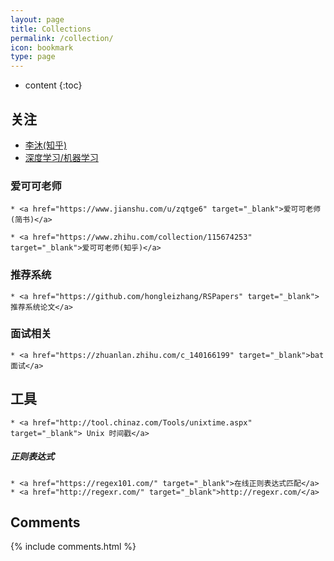 ```yaml
---
layout: page
title: Collections
permalink: /collection/
icon: bookmark
type: page
---
```


* content
{:toc}

## 关注
* <a href="https://www.zhihu.com/people/mli65/posts" target="_blank"> 李沐(知乎)</a>
* <a href="https://zhuanlan.zhihu.com/JeemyJohn" target="_blank"> 深度学习/机器学习</a>

### 爱可可老师
    * <a href="https://www.jianshu.com/u/zqtge6" target="_blank">爱可可老师(简书)</a>  

    * <a href="https://www.zhihu.com/collection/115674253" target="_blank">爱可可老师(知乎)</a>  

### 推荐系统  
    * <a href="https://github.com/hongleizhang/RSPapers" target="_blank">推荐系统论文</a>  

### 面试相关
    * <a href="https://zhuanlan.zhihu.com/c_140166199" target="_blank">bat面试</a>

## 工具
    * <a href="http://tool.chinaz.com/Tools/unixtime.aspx" target="_blank"> Unix 时间戳</a>

##### 正则表达式
    * <a href="https://regex101.com/" target="_blank">在线正则表达式匹配</a>
    * <a href="http://regexr.com/" target="_blank">http://regexr.com/</a>




## Comments

{% include comments.html %}
